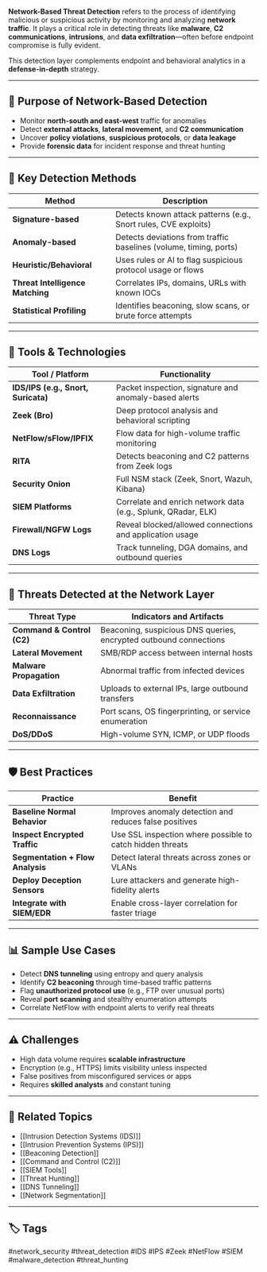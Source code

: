 **Network-Based Threat Detection** refers to the process of identifying malicious or suspicious activity by monitoring and analyzing **network traffic**. It plays a critical role in detecting threats like **malware**, **C2 communications**, **intrusions**, and **data exfiltration**—often before endpoint compromise is fully evident.

This detection layer complements endpoint and behavioral analytics in a **defense-in-depth** strategy.

---

## 🎯 Purpose of Network-Based Detection

- Monitor **north-south and east-west** traffic for anomalies
- Detect **external attacks**, **lateral movement**, and **C2 communication**
- Uncover **policy violations**, **suspicious protocols**, or **data leakage**
- Provide **forensic data** for incident response and threat hunting

---

## 🧠 Key Detection Methods

| Method                      | Description                                                       |
|-----------------------------|-------------------------------------------------------------------|
| **Signature-based**          | Detects known attack patterns (e.g., Snort rules, CVE exploits)   |
| **Anomaly-based**            | Detects deviations from traffic baselines (volume, timing, ports) |
| **Heuristic/Behavioral**     | Uses rules or AI to flag suspicious protocol usage or flows       |
| **Threat Intelligence Matching** | Correlates IPs, domains, URLs with known IOCs             |
| **Statistical Profiling**    | Identifies beaconing, slow scans, or brute force attempts         |

---

## 🧰 Tools & Technologies

| Tool / Platform         | Functionality                                                  |
|--------------------------|----------------------------------------------------------------|
| **IDS/IPS (e.g., Snort, Suricata)** | Packet inspection, signature and anomaly-based alerts  |
| **Zeek (Bro)**           | Deep protocol analysis and behavioral scripting               |
| **NetFlow/sFlow/IPFIX**  | Flow data for high-volume traffic monitoring                  |
| **RITA**                 | Detects beaconing and C2 patterns from Zeek logs              |
| **Security Onion**       | Full NSM stack (Zeek, Snort, Wazuh, Kibana)                   |
| **SIEM Platforms**       | Correlate and enrich network data (e.g., Splunk, QRadar, ELK) |
| **Firewall/NGFW Logs**   | Reveal blocked/allowed connections and application usage      |
| **DNS Logs**             | Track tunneling, DGA domains, and outbound queries            |

---

## 🧪 Threats Detected at the Network Layer

| Threat Type           | Indicators and Artifacts                                       |
|------------------------|---------------------------------------------------------------|
| **Command & Control (C2)** | Beaconing, suspicious DNS queries, encrypted outbound connections |
| **Lateral Movement**   | SMB/RDP access between internal hosts                         |
| **Malware Propagation**| Abnormal traffic from infected devices                        |
| **Data Exfiltration**  | Uploads to external IPs, large outbound transfers             |
| **Reconnaissance**     | Port scans, OS fingerprinting, or service enumeration         |
| **DoS/DDoS**           | High-volume SYN, ICMP, or UDP floods                          |

---

## 🛡️ Best Practices

| Practice                     | Benefit                                                  |
|------------------------------|----------------------------------------------------------|
| **Baseline Normal Behavior** | Improves anomaly detection and reduces false positives   |
| **Inspect Encrypted Traffic**| Use SSL inspection where possible to catch hidden threats|
| **Segmentation + Flow Analysis** | Detect lateral threats across zones or VLANs       |
| **Deploy Deception Sensors** | Lure attackers and generate high-fidelity alerts         |
| **Integrate with SIEM/EDR**  | Enable cross-layer correlation for faster triage         |

---

## 📊 Sample Use Cases

- Detect **DNS tunneling** using entropy and query analysis
- Identify **C2 beaconing** through time-based traffic patterns
- Flag **unauthorized protocol use** (e.g., FTP over unusual ports)
- Reveal **port scanning** and stealthy enumeration attempts
- Correlate NetFlow with endpoint alerts to verify real threats

---

## ⚠️ Challenges

- High data volume requires **scalable infrastructure**
- Encryption (e.g., HTTPS) limits visibility unless inspected
- False positives from misconfigured services or apps
- Requires **skilled analysts** and constant tuning

---

## 🔗 Related Topics

- [[Intrusion Detection Systems (IDS)]]
- [[Intrusion Prevention Systems (IPS)]]
- [[Beaconing Detection]]
- [[Command and Control (C2)]]
- [[SIEM Tools]]
- [[Threat Hunting]]
- [[DNS Tunneling]]
- [[Network Segmentation]]

---

## 🏷 Tags

#network_security #threat_detection #IDS #IPS #Zeek #NetFlow #SIEM #malware_detection #threat_hunting

